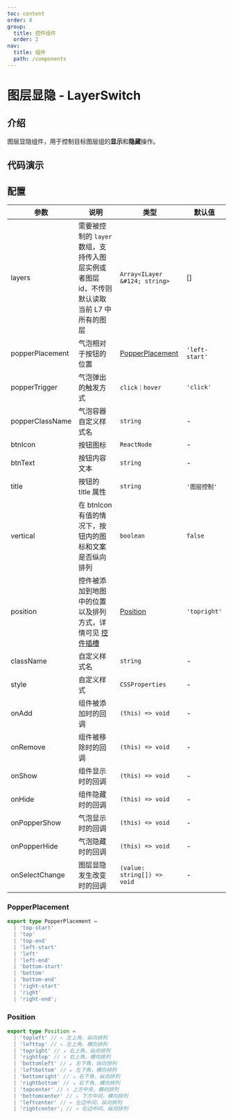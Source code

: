 ```yaml
---
toc: content
order: 8
group:
  title: 控件组件
  order: 2
nav:
  title: 组件
  path: /components
---
```


# 图层显隐 - LayerSwitch

## 介绍

图层显隐组件，用于控制目标图层组的**显示**和**隐藏**操作。

## 代码演示

<code src="./demos/default.tsx" defaultShowCode compact></code>

## 配置

| 参数 | 说明 | 类型 | 默认值 |
| --- | --- | --- | --- |
| layers | 需要被控制的 `layer` 数组，支持传入图层实例或者图层 id，不传则默认读取当前 L7 中所有的图层 | `Array<ILayer &#124; string>` | [] |
| popperPlacement | 气泡相对于按钮的位置 | [PopperPlacement](#popperplacement) | `'left-start'` |
| popperTrigger | 气泡弹出的触发方式 | `click｜hover` | `'click'` |
| popperClassName | 气泡容器自定义样式名 | `string` | - |
| btnIcon | 按钮图标 | `ReactNode` | - |
| btnText | 按钮内容文本 | `string` | - |
| title | 按钮的 title 属性 | `string` | `'图层控制'` |
| vertical | 在 btnIcon 有值的情况下，按钮内的图标和文案是否纵向排列 | `boolean` | `false` |
| position | 控件被添加到地图中的位置以及排列方式，详情可见 [控件插槽](https://l7.antv.vision/zh/docs/api/component/control/control#插槽) | [Position](#position) | `'topright'` |
| className | 自定义样式名 | `string` | - |
| style | 自定义样式 | `CSSProperties` | - |
| onAdd | 组件被添加时的回调 | `(this) => void` | - |
| onRemove | 组件被移除时的回调 | `(this) => void` | - |
| onShow | 组件显示时的回调 | `(this) => void` | - |
| onHide | 组件隐藏时的回调 | `(this) => void` | - |
| onPopperShow | 气泡显示时的回调 | `(this) => void` | - |
| onPopperHide | 气泡隐藏时的回调 | `(this) => void` | - |
| onSelectChange | 图层显隐发生改变时的回调 | `(value: string[]) => void` | - |

### PopperPlacement

```ts
export type PopperPlacement =
  | 'top-start'
  | 'top'
  | 'top-end'
  | 'left-start'
  | 'left'
  | 'left-end'
  | 'bottom-start'
  | 'bottom'
  | 'bottom-end'
  | 'right-start'
  | 'right'
  | 'right-end';
```

### Position

```ts
export type Position =
  | 'topleft' // ↖ 左上角，纵向排列
  | 'lefttop' // ↖ 左上角，横向排列
  | 'topright' // ↗ 右上角，纵向排列
  | 'righttop' // ↗ 右上角，横向排列
  | 'bottomleft' // ↙ 左下角，纵向排列
  | 'leftbottom' // ↙ 左下角，横向排列
  | 'bottomright' // ↘ 右下角，纵向排列
  | 'rightbottom' // ↘ 右下角，横向排列
  | 'topcenter' // ↑ 上方中央，横向排列
  | 'bottomcenter' // ↓ 下方中间，横向排列
  | 'leftcenter' // ← 左边中间，纵向排列
  | 'rightcenter'; // → 右边中间，纵向排列
```
